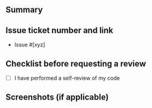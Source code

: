 ## Summary
<!-- Provide a short description of the changes you have made here -->

## Issue ticket number and link
- Issue #[xyz]

## Checklist before requesting a review
- [ ] I have performed a self-review of my code

## Screenshots (if applicable)
<!-- Example of ABC -->